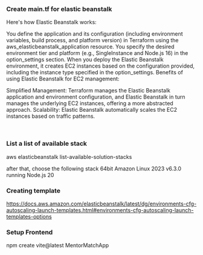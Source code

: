 ### Create main.tf for elastic beanstalk 


Here's how Elastic Beanstalk works:

You define the application and its configuration (including environment variables, build process, and platform version) in Terraform using the aws_elasticbeanstalk_application resource.
You specify the desired environment tier and platform (e.g., SingleInstance and Node.js 16) in the option_settings section.
When you deploy the Elastic Beanstalk environment, it creates EC2 instances based on the configuration provided, including the instance type specified in the option_settings.
Benefits of using Elastic Beanstalk for EC2 management:

Simplified Management: Terraform manages the Elastic Beanstalk application and environment configuration, and Elastic Beanstalk in turn manages the underlying EC2 instances, offering a more abstracted approach.
Scalability: Elastic Beanstalk automatically scales the EC2 instances based on traffic patterns.

   

### List a list of available stack

aws elasticbeanstalk list-available-solution-stacks

after that, choose the following stack
64bit Amazon Linux 2023 v6.3.0 running Node.js 20

### Creating template
https://docs.aws.amazon.com/elasticbeanstalk/latest/dg/environments-cfg-autoscaling-launch-templates.html#environments-cfg-autoscaling-launch-templates-options

### Setup Frontend
<!-- npx degit gravity-ui/gravity-ui-vite-example#main MentorMatchApp -->
npm create vite@latest
MentorMatchApp



